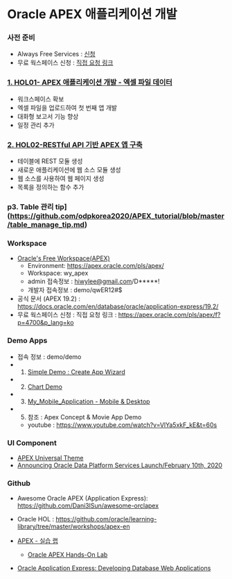 # Oracle APEX 애플리케이션 개발
### 사전 준비
* Always Free Services : [신청](https://myservices.us.oraclecloud.com/mycloud/signup?language=en&sourceType=:ow:o:p:feb:0916FreePageBannerButton&intcmp=:ow:o:p:feb:0916FreePageBannerButton)
* 무료 웍스페이스 신청 : [직접 요청 링크](https://apex.oracle.com/pls/apex/f?p=4700&p_lang=ko)
### [1. HOL01- APEX 애플리케이션 개발 - 엑셀 파일 데이터](https://github.com/hiwylee/apex/tree/master/APEX_HOL/HOL01)
* 워크스페이스 확보
* 엑셀 파일을 업로드하여 첫 번째 앱 개발
* 대화형 보고서 기능 향상
* 일정 관리 추가

### [2. HOL02-RESTful API 기반 APEX 앱 구축](https://github.com/hiwylee/apex/tree/master/APEX_HOL/HOL2)
* 테이블에 REST 모듈 생성
* 새로운 애플리케이션에 웹 소스 모듈 생성
* 웹 소스를 사용하여 웹 페이지 생성
* 목록을 정의하는 함수 추가

### p3. Table 관리 tip](https://github.com/odpkorea2020/APEX_tutorial/blob/master/table_manage_tip.md)

### Workspace 
* [Oracle's Free Workspace(APEX)](https://apex.oracle.com/pls/apex/)
  * Environment:	https://apex.oracle.com/pls/apex/
  * Workspace:	wy_apex
  * admin 접속정보 :	hiwylee@gmail.com/D*****!
  * 개발자  접속정보 : demo/qwER12#$
* 공식 문서 (APEX 19.2) : https://docs.oracle.com/en/database/oracle/application-express/19.2/
* 무료 웍스페이스 신청 : 직접 요청 링크 : https://apex.oracle.com/pls/apex/f?p=4700&p_lang=ko  

### Demo Apps
  * 접속 정보 : demo/demo  
  * 1. [Simple Demo : Create App Wizard](https://qsbizk930fjk4g6-apex.adb.ap-seoul-1.oraclecloudapps.com/ords/f?p=101)
  * 2. [Chart Demo](https://qsbizk930fjk4g6-apex.adb.ap-seoul-1.oraclecloudapps.com/ords/f?p=103)
  * 3. [My_Mobile_Application - Mobile & Desktop](https://qsbizk930fjk4g6-apex.adb.ap-seoul-1.oraclecloudapps.com/ords/f?p=102) 
  * 5. 참조 : Apex Concept & Movie App Demo
    * youtube : https://www.youtube.com/watch?v=VlYa5xkF_kE&t=60s
   
### UI Component
* [APEX Universal Theme](https://apex.oracle.com/pls/apex/f?p=42:100:::::)
* [Announcing Oracle Data Platform Services Launch/February 10th, 2020  ](https://otube.oracle.com/media/OSPA+Webcast+Series+-+Announcing+Oracle+Data+Platform+Services+Launch/0_pet67hpf)

### Github
* Awesome Oracle APEX (Application Express): https://github.com/Dani3lSun/awesome-orclapex
* Oracle HOL : https://github.com/oracle/learning-library/tree/master/workshops/apex-en
* [APEX - 실습 랩](https://apex.oracle.com/ko/learn/tutorials/)
  * [Oracle APEX Hands-On Lab](https://oracle.github.io/learning-library/developer-library/apex/)

* [Oracle Application Express: Developing Database Web Applications](https://oracle.github.io/learning-library/workshops/apex-en/?page=README.md)

